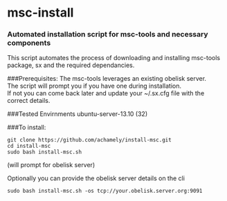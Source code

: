msc-install
===========

### Automated installation script for msc-tools and necessary components

This script automates the process of downloading and installing msc-tools package, sx and the required dependancies. 

###Prerequisites: 
 The msc-tools leverages an existing obelisk server.  
 The script will prompt you if you have one during installation.  
 If not you can come back later and update your ~/.sx.cfg file with the correct details.  

###Tested Envirnments
 ubuntu-server-13.10 (32)

###To install:
```
git clone https://github.com/achamely/install-msc.git  
cd install-msc  
sudo bash install-msc.sh
```
(will prompt for obelisk server)  
 
Optionally you can provide the obelisk server details on the cli  
```
sudo bash install-msc.sh -os tcp://your.obelisk.server.org:9091
```
